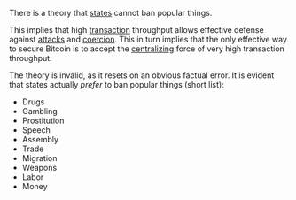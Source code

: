 There is a theory that [states](Glossary#state) cannot ban popular things.

This implies that high [transaction](Glossary#transaction) throughput allows effective defense against [attacks](Glossary#attack) and [coercion](Glossary#coercion). This in turn implies that the only effective way to secure Bitcoin is to accept the [centralizing](Glossary#centralization) force of very high transaction throughput.

The theory is invalid, as it resets on an obvious factual error. It is evident that states actually *prefer* to ban popular things (short list):

* Drugs
* Gambling
* Prostitution
* Speech
* Assembly
* Trade
* Migration
* Weapons
* Labor
* Money